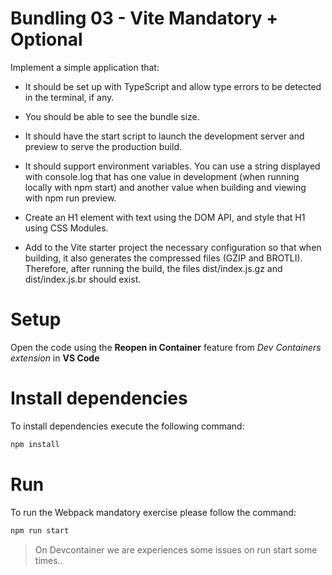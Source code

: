 # Bundling 03 - Vite Mandatory  + Optional

Implement a simple application that:

- It should be set up with TypeScript and allow type errors to be detected in the terminal, if any.

- You should be able to see the bundle size.

- It should have the start script to launch the development server and preview to serve the production build.

- It should support environment variables. You can use a string displayed with console.log that has one value in development (when running locally with npm start) and another value when building and viewing with npm run preview.

- Create an H1 element with text using the DOM API, and style that H1 using CSS Modules.

- Add to the Vite starter project the necessary configuration so that when building, it also generates the compressed files (GZIP and BROTLI). Therefore, after running the build, the files dist/index.js.gz and dist/index.js.br should exist.

# Setup

Open the code using the **Reopen in Container** feature from *Dev Containers extension* in **VS Code**

# Install dependencies

To install dependencies execute the following command:

```bash
npm install
```

# Run

To run the Webpack mandatory exercise please follow the command:

```bash
npm run start
```

> On Devcontainer we are experiences some issues on run start some times..